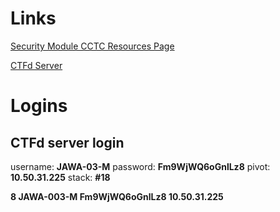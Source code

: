 # Links

[Security Module CCTC Resources Page](https://sec.cybbh.io/public/security/latest/index.html)

[CTFd Server](http://10.50.21.144/classinfo.html)



# Logins
## CTFd server login
username: **JAWA-03-M**
password: **Fm9WjWQ6oGnlLz8**
pivot:    **10.50.31.225**
stack:    **#18**



**8	JAWA-003-M	Fm9WjWQ6oGnlLz8	10.50.31.225**
